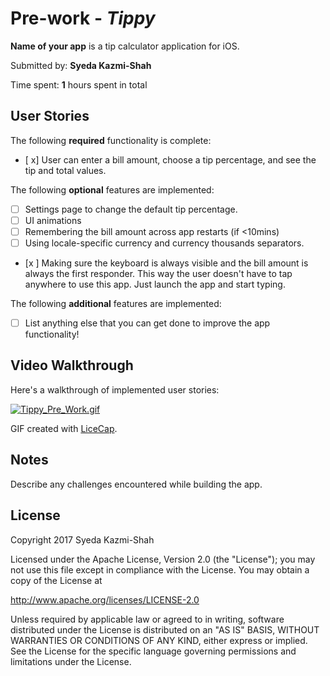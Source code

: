 # Pre-work - *Tippy*

**Name of your app** is a tip calculator application for iOS.

Submitted by: **Syeda Kazmi-Shah**

Time spent: **1** hours spent in total

## User Stories

The following **required** functionality is complete:

* [ x] User can enter a bill amount, choose a tip percentage, and see the tip and total values.

The following **optional** features are implemented:
* [ ] Settings page to change the default tip percentage.
* [ ] UI animations
* [ ] Remembering the bill amount across app restarts (if <10mins)
* [ ] Using locale-specific currency and currency thousands separators.
* [x ] Making sure the keyboard is always visible and the bill amount is always the first responder. This way the user doesn't have to tap anywhere to use this app. Just launch the app and start typing.

The following **additional** features are implemented:

- [ ] List anything else that you can get done to improve the app functionality!

## Video Walkthrough

Here's a walkthrough of implemented user stories:

[![Tippy_Pre_Work.gif](https://s17.postimg.org/llnb2rd3j/Tippy_Pre_Work.gif)](https://postimg.org/image/dg594louj/)

GIF created with [LiceCap](http://www.cockos.com/licecap/).

## Notes

Describe any challenges encountered while building the app.

## License

Copyright 2017 Syeda Kazmi-Shah

Licensed under the Apache License, Version 2.0 (the "License");
you may not use this file except in compliance with the License.
You may obtain a copy of the License at

http://www.apache.org/licenses/LICENSE-2.0

Unless required by applicable law or agreed to in writing, software
distributed under the License is distributed on an "AS IS" BASIS,
WITHOUT WARRANTIES OR CONDITIONS OF ANY KIND, either express or implied.
See the License for the specific language governing permissions and
limitations under the License.
